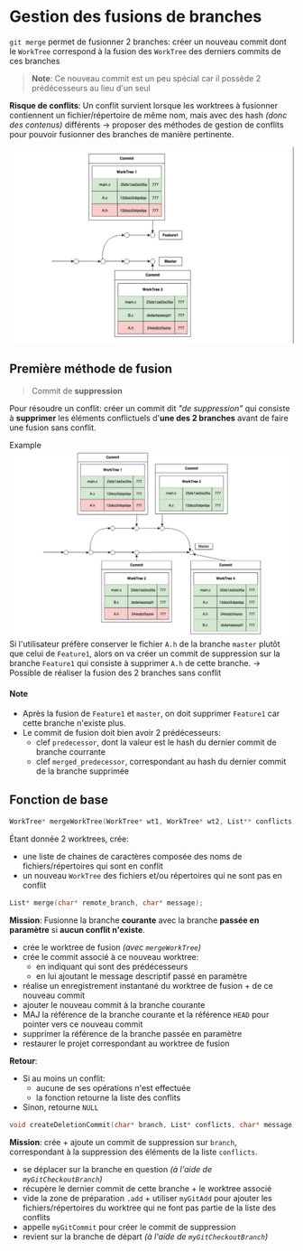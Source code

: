 # Gestion des fusions de branches
`git merge` permet de fusionner 2 branches: créer un nouveau commit dont le `WorkTree` correspond à la fusion des `WorkTree` des derniers commits de ces branches

>**Note**: Ce nouveau commit est un peu spécial car il possède 2 prédécesseurs au lieu d'un seul

**Risque de conflits**: Un conflit survient lorsque les worktrees à fusionner contiennent un fichier/répertoire de même nom, mais avec des hash *(donc des contenus)* différents
$\to$ proposer des méthodes de gestion de conflits pour pouvoir fusionner des branches de manière pertinente.

![fusion](sub_img/fusion.png)
## Première méthode de fusion 
>Commit de **suppression**

Pour résoudre un conflit: créer un commit dit *"de suppression"* qui consiste à **supprimer** les éléments conflictuels d'**une des 2 branches** avant de faire une fusion sans conflit. 

Example
![méthode de fusion](sub_img/method-fusion.png)
Si l'utilisateur préfère conserver le fichier `A.h` de la branche `master` plutôt que celui de `Feature1`, alors on va créer un commit de suppression sur la branche `Feature1` qui consiste à supprimer `A.h` de cette branche.
$\to$ Possible de réaliser la fusion des 2 branches sans conflit

#### Note
- Après la fusion de `Feature1` et `master`, on doit supprimer `Feature1` car cette branche n'existe plus.
- Le commit de fusion doit bien avoir 2 prédécesseurs: 
	- clef `predecessor`, dont la valeur est le hash du dernier commit de branche courrante
	- clef `merged_predecessor`, correspondant au hash du dernier commit de la branche supprimée

## Fonction de base
```C
WorkTree* mergeWorkTree(WorkTree* wt1, WorkTree* wt2, List** conflicts);
```
Étant donnée 2 worktrees, crée: 
- une liste de chaines de caractères composée des noms de fichiers/répertoires qui sont en conflit
- un nouveau `WorkTree` des fichiers et/ou répertoires qui ne sont pas en conflit

```C
List* merge(char* remote_branch, char* message);
```
**Mission**: Fusionne la branche **courante** avec la branche **passée en paramètre** si **aucun conflit n'existe**.
- crée le worktree de fusion *(avec `mergeWorkTree`)*
- crée le commit associé à ce nouveau worktree: 
	- en indiquant qui sont des prédécesseurs
	- en lui ajoutant le message descriptif passé en paramètre
- réalise un enregistrement instantané du worktree de fusion + de ce nouveau commit
- ajouter le nouveau commit à la branche courante
- MAJ la référence de la branche courante et la référence `HEAD` pour pointer vers ce nouveau commit
- supprimer la référence de la branche passée en paramètre
- restaurer le projet correspondant au worktree de fusion

**Retour**: 
- Si au moins un conflit: 
	- aucune de ses opérations n'est effectuée
	- la fonction retourne la liste des conflits
- Sinon, retourne `NULL`

```C
void createDeletionCommit(char* branch, List* conflicts, char* message);
```
**Mission**: crée + ajoute un commit de suppression sur `branch`, correspondant à la suppression des éléments de la liste `conflicts`.
- se déplacer sur la branche en question *(à l'aide de `myGitCheckoutBranch`)*
- récupère le dernier commit de cette branche + le worktree associé
- vide la zone de préparation `.add` + utiliser `myGitAdd` pour ajouter les fichiers/répertoires du worktree qui ne font pas partie de la liste des conflits
- appelle `myGitCommit` pour créer le commit de suppression
- revient sur la branche de départ *(à l'aide de `myGitCheckoutBranch`)*